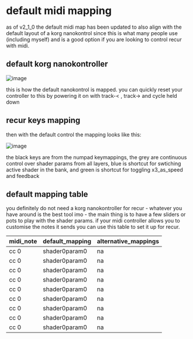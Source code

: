 # default midi mapping

as of v2_1_0 the default midi map has been updated to also align with the default layout of a korg nanokontrol since this is what many people use (including myself) and is a good option if you are looking to control recur with midi.

## default korg nanokontroller

![image](https://user-images.githubusercontent.com/12017938/76709106-3a0ddc00-66fc-11ea-9a65-d4f5677fc9c5.png)

this is how the default nanokontrol is mapped. you can quickly reset your controller to this by powering it on with track-< , track-> and cycle held down

## recur keys mapping

then with the default control the mapping looks like this: 

![image](https://user-images.githubusercontent.com/12017938/76710388-7430ab00-6707-11ea-9afa-70c6573f5ca4.png)

the black keys are from the numpad keymappings, the grey are continuous control over shader params from all layers, blue is shortcut for swtiching active shader in the bank, and green is shortcut for toggling x3_as_speed and feedback

## default mapping table

you definitely do not need a korg nanokontroller for recur - whatever you have around is the best tool imo - the main thing is to have a few sliders or pots to play with the shader params. if your midi controller allows you to customise the notes it sends you can use this table to set it up for recur.

midi_note | default_mapping | alternative_mappings
--- | --- | ---
cc 0 | shader0param0 | na
cc 0 | shader0param0 | na
cc 0 | shader0param0 | na
cc 0 | shader0param0 | na
cc 0 | shader0param0 | na
cc 0 | shader0param0 | na
cc 0 | shader0param0 | na
cc 0 | shader0param0 | na
cc 0 | shader0param0 | na